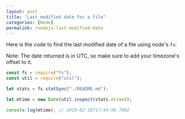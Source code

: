 ```yaml
---
layout: post
title: "Last modified date for a file"
categories: [Node]
permalink: /nodejs-last-modified-date
---
```


Here is the code to find the last modified date of a file using node's `fs`:

Note: The date returned is in UTC, so make sure to add your timezone's offset to it.

```javascript
const fs = require("fs");
const util = require("util");

let stats = fs.statSync("./README.md");

let mtime = new Date(util.inspect(stats.mtime));

console.log(mtime); // 2019-02-18T17:44:56.798Z
```
